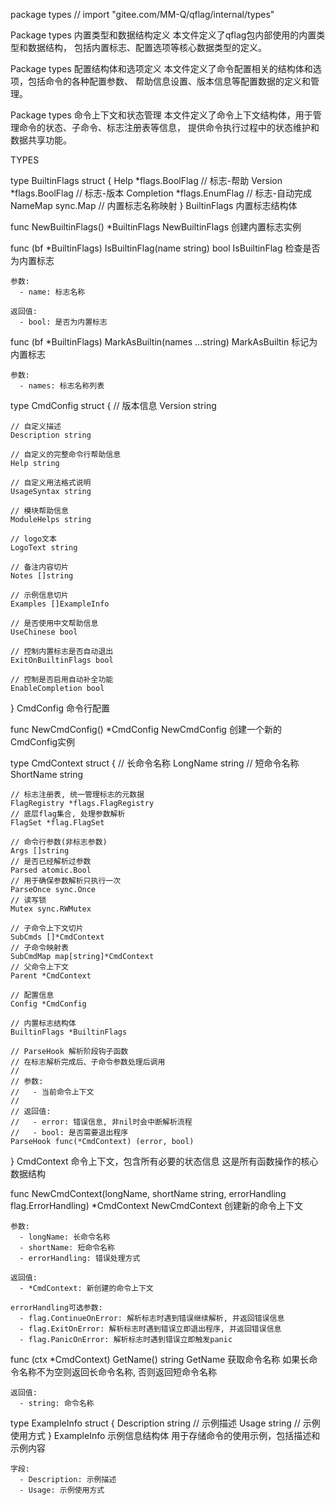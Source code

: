 package types // import "gitee.com/MM-Q/qflag/internal/types"

Package types 内置类型和数据结构定义 本文件定义了qflag包内部使用的内置类型和数据结构， 包括内置标志、配置选项等核心数据类型的定义。

Package types 配置结构体和选项定义 本文件定义了命令配置相关的结构体和选项，包括命令的各种配置参数、
帮助信息设置、版本信息等配置数据的定义和管理。

Package types 命令上下文和状态管理 本文件定义了命令上下文结构体，用于管理命令的状态、子命令、标志注册表等信息，
提供命令执行过程中的状态维护和数据共享功能。

TYPES

type BuiltinFlags struct {
	Help       *flags.BoolFlag // 标志-帮助
	Version    *flags.BoolFlag // 标志-版本
	Completion *flags.EnumFlag // 标志-自动完成
	NameMap    sync.Map        // 内置标志名称映射
}
    BuiltinFlags 内置标志结构体

func NewBuiltinFlags() *BuiltinFlags
    NewBuiltinFlags 创建内置标志实例

func (bf *BuiltinFlags) IsBuiltinFlag(name string) bool
    IsBuiltinFlag 检查是否为内置标志

    参数:
      - name: 标志名称

    返回值:
      - bool: 是否为内置标志

func (bf *BuiltinFlags) MarkAsBuiltin(names ...string)
    MarkAsBuiltin 标记为内置标志

    参数:
      - names: 标志名称列表

type CmdConfig struct {
	// 版本信息
	Version string

	// 自定义描述
	Description string

	// 自定义的完整命令行帮助信息
	Help string

	// 自定义用法格式说明
	UsageSyntax string

	// 模块帮助信息
	ModuleHelps string

	// logo文本
	LogoText string

	// 备注内容切片
	Notes []string

	// 示例信息切片
	Examples []ExampleInfo

	// 是否使用中文帮助信息
	UseChinese bool

	// 控制内置标志是否自动退出
	ExitOnBuiltinFlags bool

	// 控制是否启用自动补全功能
	EnableCompletion bool
}
    CmdConfig 命令行配置

func NewCmdConfig() *CmdConfig
    NewCmdConfig 创建一个新的CmdConfig实例

type CmdContext struct {
	// 长命令名称
	LongName string
	// 短命令名称
	ShortName string

	// 标志注册表, 统一管理标志的元数据
	FlagRegistry *flags.FlagRegistry
	// 底层flag集合, 处理参数解析
	FlagSet *flag.FlagSet

	// 命令行参数(非标志参数)
	Args []string
	// 是否已经解析过参数
	Parsed atomic.Bool
	// 用于确保参数解析只执行一次
	ParseOnce sync.Once
	// 读写锁
	Mutex sync.RWMutex

	// 子命令上下文切片
	SubCmds []*CmdContext
	// 子命令映射表
	SubCmdMap map[string]*CmdContext
	// 父命令上下文
	Parent *CmdContext

	// 配置信息
	Config *CmdConfig

	// 内置标志结构体
	BuiltinFlags *BuiltinFlags

	// ParseHook 解析阶段钩子函数
	// 在标志解析完成后、子命令参数处理后调用
	//
	// 参数:
	//   - 当前命令上下文
	//
	// 返回值:
	//   - error: 错误信息, 非nil时会中断解析流程
	//   - bool: 是否需要退出程序
	ParseHook func(*CmdContext) (error, bool)
}
    CmdContext 命令上下文，包含所有必要的状态信息 这是所有函数操作的核心数据结构

func NewCmdContext(longName, shortName string, errorHandling flag.ErrorHandling) *CmdContext
    NewCmdContext 创建新的命令上下文

    参数:
      - longName: 长命令名称
      - shortName: 短命令名称
      - errorHandling: 错误处理方式

    返回值:
      - *CmdContext: 新创建的命令上下文

    errorHandling可选参数:
      - flag.ContinueOnError: 解析标志时遇到错误继续解析, 并返回错误信息
      - flag.ExitOnError: 解析标志时遇到错误立即退出程序, 并返回错误信息
      - flag.PanicOnError: 解析标志时遇到错误立即触发panic

func (ctx *CmdContext) GetName() string
    GetName 获取命令名称 如果长命令名称不为空则返回长命令名称, 否则返回短命令名称

    返回值:
      - string: 命令名称

type ExampleInfo struct {
	Description string // 示例描述
	Usage       string // 示例使用方式
}
    ExampleInfo 示例信息结构体 用于存储命令的使用示例，包括描述和示例内容

    字段:
      - Description: 示例描述
      - Usage: 示例使用方式

